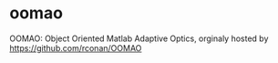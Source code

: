 # oomao
OOMAO: Object Oriented Matlab Adaptive Optics, orginaly hosted by https://github.com/rconan/OOMAO
